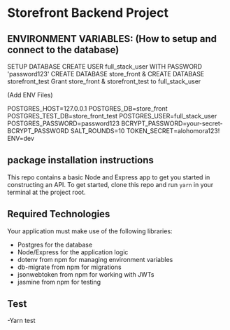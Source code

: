 # Storefront Backend Project

## ENVIRONMENT VARIABLES: (How to setup and connect to the database)

SETUP DATABASE 
CREATE USER full_stack_user WITH PASSWORD 'password123'
CREATE DATABASE store_front & CREATE DATABASE storefront_test
Grant store_front & storefront_test to full_stack_user

(Add ENV Files)

POSTGRES_HOST=127.0.0.1
POSTGRES_DB=store_front
POSTGRES_TEST_DB=store_front_test
POSTGRES_USER=full_stack_user
POSTGRES_PASSWORD=password123
BCRYPT_PASSWORD=your-secret-BCRYPT_PASSWORD
SALT_ROUNDS=10
TOKEN_SECRET=alohomora123!
ENV=dev


## package installation instructions

This repo contains a basic Node and Express app to get you started in constructing an API. To get started, clone this repo and run `yarn` in your terminal at the project root.

## Required Technologies
Your application must make use of the following libraries:
- Postgres for the database
- Node/Express for the application logic
- dotenv from npm for managing environment variables
- db-migrate from npm for migrations
- jsonwebtoken from npm for working with JWTs
- jasmine from npm for testing


## Test
-Yarn test 

